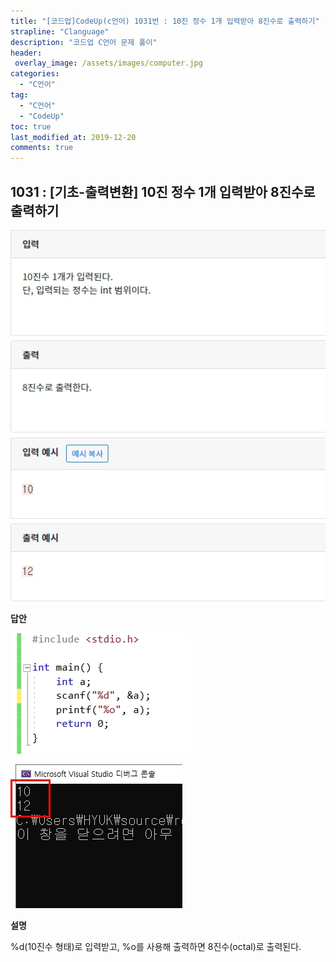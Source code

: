 ```yaml
---
title: "[코드업]CodeUp(c언어) 1031번 : 10진 정수 1개 입력받아 8진수로 출력하기"
strapline: "Clanguage"
description: "코드업 C언어 문제 풀이"
header:
 overlay_image: /assets/images/computer.jpg
categories:
  - "C언어"
tag:
  - "C언어"
  - "CodeUp"
toc: true
last_modified_at: 2019-12-20
comments: true
---
```


## 1031 : [기초-출력변환] 10진 정수 1개 입력받아 8진수로 출력하기

![c1031](/assets/images/c1031.jpg)

**답안**<br>

![c1031](/assets/images/c1031-2.jpg)

![c1031](/assets/images/c1031-1.jpg)

**설명**

%d(10진수 형태)로 입력받고, %o를 사용해 출력하면 8진수(octal)로 출력된다.





